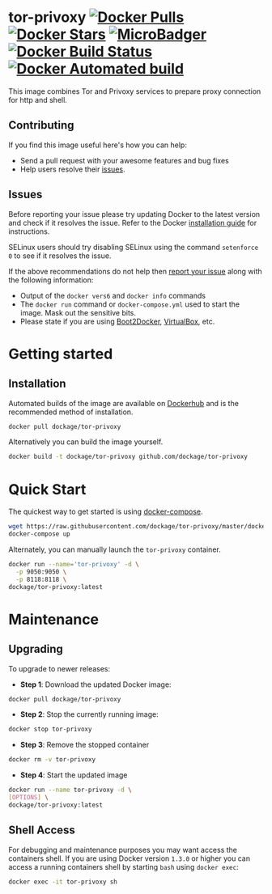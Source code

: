 # tor-privoxy [![Docker Pulls](https://img.shields.io/docker/pulls/dockage/tor-privoxy.svg)](https://hub.docker.com/r/dockage/tor-privoxy/) [![Docker Stars](https://img.shields.io/docker/stars/dockage/tor-privoxy.svg?style=flat)](https://hub.docker.com/r/dockage/tor-privoxy/) [![MicroBadger](https://images.microbadger.com/badges/image/dockage/tor-privoxy.svg)](https://microbadger.com/images/dockage/tor-privoxy) [![Docker Build Status](https://img.shields.io/docker/build/dockage/tor-privoxy.svg)](https://hub.docker.com/r/dockage/tor-privoxy/) [![Docker Automated build](https://img.shields.io/docker/automated/dockage/tor-privoxy.svg)](https://hub.docker.com/r/dockage/tor-privoxy/)

This image combines Tor and Privoxy services to prepare proxy connection for http and shell.


## Contributing

If you find this image useful here's how you can help:

- Send a pull request with your awesome features and bug fixes
- Help users resolve their [issues](../../issues?q=is%3Aopen+is%3Aissue).

## Issues

Before reporting your issue please try updating Docker to the latest version and check if it resolves the issue. Refer to the Docker [installation guide](https://docs.docker.com/installation) for instructions.

SELinux users should try disabling SELinux using the command `setenforce 0` to see if it resolves the issue.

If the above recommendations do not help then [report your issue](../../issues/new) along with the following information:

- Output of the `docker vers6` and `docker info` commands
- The `docker run` command or `docker-compose.yml` used to start the image. Mask out the sensitive bits.
- Please state if you are using [Boot2Docker](http://www.boot2docker.io), [VirtualBox](https://www.virtualbox.org), etc.

# Getting started

## Installation

Automated builds of the image are available on [Dockerhub](https://hub.docker.com/r/dockage/tor-privoxy) and is the recommended method of installation.

```bash
docker pull dockage/tor-privoxy
```

Alternatively you can build the image yourself.

```bash
docker build -t dockage/tor-privoxy github.com/dockage/tor-privoxy
```


# Quick Start

The quickest way to get started is using [docker-compose](https://docs.docker.com/compose/).

```bash
wget https://raw.githubusercontent.com/dockage/tor-privoxy/master/docker-compose.yml
docker-compose up
```

Alternately, you can manually launch the `tor-privoxy` container.

```bash
docker run --name='tor-privoxy' -d \
  -p 9050:9050 \
  -p 8118:8118 \
dockage/tor-privoxy:latest
```

# Maintenance

## Upgrading

To upgrade to newer releases:

- **Step 1**: Download the updated Docker image:
```bash
docker pull dockage/tor-privoxy
```

- **Step 2**: Stop the currently running image:
```bash
docker stop tor-privoxy
```

- **Step 3**: Remove the stopped container
```bash
docker rm -v tor-privoxy
```

- **Step 4**: Start the updated image
```bash
docker run --name tor-privoxy -d \
[OPTIONS] \
dockage/tor-privoxy:latest
```

## Shell Access

For debugging and maintenance purposes you may want access the containers shell. If you are using Docker version `1.3.0` or higher you can access a running containers shell by starting `bash` using `docker exec`:

```bash
docker exec -it tor-privoxy sh
```